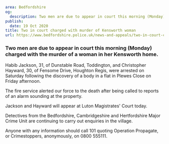 ```yaml
area: Bedfordshire
og:
  description: Two men are due to appear in court this morning (Monday) charged with the murder of a woman in her Kensworth home.
publish:
  date: 19 Oct 2020
title: Two in court charged with murder of Kensworth woman
url: https://www.bedfordshire.police.uk/news-and-appeals/two-in-court-charged-with-murder-of-kensworth-woman
```

### Two men are due to appear in court this morning (Monday) charged with the murder of a woman in her Kensworth home.

Habib Jackson, 31, of Dunstable Road, Toddington, and Christopher Hayward, 30, of Fensome Drive, Houghton Regis, were arrested on Saturday following the discovery of a body in a flat in Plewes Close on Friday afternoon.

The fire service alerted our force to the death after being called to reports of an alarm sounding at the property.

Jackson and Hayward will appear at Luton Magistrates' Court today.

Detectives from the Bedfordshire, Cambridgeshire and Hertfordshire Major Crime Unit are continuing to carry out enquiries in the village.

Anyone with any information should call 101 quoting Operation Propagate, or Crimestoppers, anonymously, on 0800 555111.

